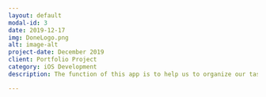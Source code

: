 ```yaml
---
layout: default
modal-id: 3
date: 2019-12-17
img: DoneLogo.png
alt: image-alt
project-date: December 2019
client: Portfolio Project
category: iOS Development
description: The function of this app is to help us to organize our tasks and get then done. Tasks can be added and also its details like priority, category and deadline. The user can see the tasks finished by day or category. Technologies and tools used - SwiftUI | CocoaPods | Xcode | Firebase | Git/GitHub | MVC | Kanban | Gimp | AdobeXd

---
```

